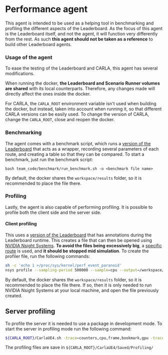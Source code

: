 # Performance agent

This agent is intended to be used as a helping tool in benchmarking and profiling the different aspects of the Leaderboard. As the focus of this agent is the Leaderboard itself, and not the agent, it will function very differently from the rest. As such **this agent should not be taken as a reference** to build other Leaderboard agents.

### Usage of the agent

To ease the testing of the Leaderboard and CARLA, this agent has several modifications.

When running the docker, **the Leaderboard and Scenario Runner volumes are shared** with its local counterparts. Therefore, any changes made will directly affect the ones inside the docker.

For CARLA, the `CARLA_ROOT` environment variable isn't used when building the docker, but instead, taken into account when running it, so that different CARLA versions can be easily used. To change the version of CARLA, change the `CARLA_ROOT`, close and reopen the docker.

### Benchmarking

The agent comes with a benchmark script, which runs a [version of the Leaderboard](https://github.com/carla-simulator/leaderboard-agents/blob/main/performance_agent/team_code/benchmark/leaderboard_evaluator.py) that acts as a wrapper, recording several parameters of each route, and creating a table so that they can be compared. To start a benchmark, just run the benchmark script:

```
bash team_code/benchmark/run_benchmark.sh -o <benchmark file name>
```

By default, the docker shares the `workspace/results` folder, so it is recommended to place the file there.

### Profiling

Lastly, the agent is also capable of performing profiling. It is possible to profile both the client side and the server side.

#### Client profiling

This uses a [version of the Leaderboard](https://github.com/carla-simulator/leaderboard-agents/blob/main/performance_agent/team_code/profiler/leaderboard_evaluator.py) that has annotations during the Leaderboard runtime. This creates a file that can then be opened using [NVIDIA Nsight Systems](https://developer.nvidia.com/nsight-systems). **To avoid the files being excessively big**, a [specific route](https://github.com/carla-simulator/leaderboard-agents/tree/main/performance_agent/team_code/profiler/data) is used, and **it should be stopped mid simulation**. To create the profiler file, run the following commands:

```sh
sh -c 'echo 1 >/proc/sys/kernel/perf_event_paranoid'
nsys profile --sampling-period 500000 --sample=cpu --output=/workspace/results/profiler/<profiler file name>.qdrep bash team_code/profiler/run_profiler.sh
```

By default, the docker shares the `workspace/results` folder, so it is recommended to place the file there. If so, then it is only needed to run NVIDIA Nsight Systems at your local machine, and open the file previously created.

## Server profiling

To profile the server it is needed to use a package in development mode. To start the server in profiling mode run the following command:

```sh
${CARLA_ROOT}/CarlaUE4.sh -trace=counters,cpu,frame,bookmark,gpu -tracefile=ue4_trace.utrace
```

The profiling files are save in `${CARLA_ROOT}/CarlaUE4/Saved/Profiling/`
